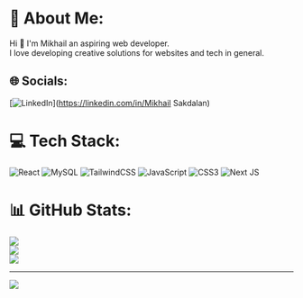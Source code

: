 # 💫 About Me:
Hi 👋 I'm Mikhail an aspiring web developer.<br>I love developing creative solutions for websites and tech in general.<br>


## 🌐 Socials:
[![LinkedIn](https://img.shields.io/badge/LinkedIn-%230077B5.svg?logo=linkedin&logoColor=white)](https://linkedin.com/in/Mikhail Sakdalan) 

# 💻 Tech Stack:
![React](https://img.shields.io/badge/react-%2320232a.svg?style=for-the-badge&logo=react&logoColor=%2361DAFB) ![MySQL](https://img.shields.io/badge/mysql-4479A1.svg?style=for-the-badge&logo=mysql&logoColor=white) ![TailwindCSS](https://img.shields.io/badge/tailwindcss-%2338B2AC.svg?style=for-the-badge&logo=tailwind-css&logoColor=white) ![JavaScript](https://img.shields.io/badge/javascript-%23323330.svg?style=for-the-badge&logo=javascript&logoColor=%23F7DF1E) ![CSS3](https://img.shields.io/badge/css3-%231572B6.svg?style=for-the-badge&logo=css3&logoColor=white) ![Next JS](https://img.shields.io/badge/Next-black?style=for-the-badge&logo=next.js&logoColor=white)
# 📊 GitHub Stats:
![](https://github-readme-stats.vercel.app/api?username=yolk23&theme=react&hide_border=false&include_all_commits=true&count_private=true)<br/>
![](https://github-readme-streak-stats.herokuapp.com/?user=yolk23&theme=react&hide_border=false)<br/>
![](https://github-readme-stats.vercel.app/api/top-langs/?username=yolk23&theme=react&hide_border=false&include_all_commits=true&count_private=true&layout=compact)

---
[![](https://visitcount.itsvg.in/api?id=yolk23&icon=1&color=1)](https://visitcount.itsvg.in)

<!-- Proudly created with GPRM ( https://gprm.itsvg.in ) -->
